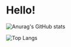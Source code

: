 # Hello!

![Anurag's GitHub stats](https://github-readme-stats.vercel.app/api?username=fezidae&show_icons=true&bg_color=00000000)


![Top Langs](https://github-readme-stats.vercel.app/api/top-langs/?username=anuraghazra&layout=compact)
